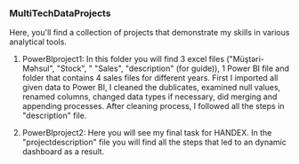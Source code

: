 ### MultiTechDataProjects

Here, you'll find a collection of projects that demonstrate my skills in various analytical tools.

1. PowerBIproject1:
   In this folder you will find 3 excel files ("Müştəri-Məhsul", "Stock", " "Sales", "description" (for guide)), 1 Power BI file and folder that contains 4 sales files for different years. First I imported all given data to Power BI, I cleaned the dublicates, examined null values, renamed columns, changed data types if necessary, did merging and appending processes. After cleaning process, I followed all the steps in "description" file.

2. PowerBIproject2: Here you will see my final task for HANDEX. In the "projectdescription" file you will find all the steps that led to an dynamic dashboard as a result.
